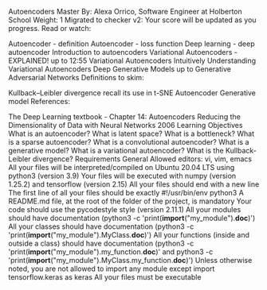 Autoencoders
 Master
 By: Alexa Orrico, Software Engineer at Holberton School
 Weight: 1
 Migrated to checker v2: 
 Your score will be updated as you progress.
Read or watch:

Autoencoder - definition
Autoencoder - loss function
Deep learning - deep autoencoder
Introduction to autoencoders
Variational Autoencoders - EXPLAINED! up to 12:55
Variational Autoencoders
Intuitively Understanding Variational Autoencoders
Deep Generative Models up to Generative Adversarial Networks
Definitions to skim:

Kullback–Leibler divergence recall its use in t-SNE
Autoencoder
Generative model
References:

The Deep Learning textbook - Chapter 14: Autoencoders
Reducing the Dimensionality of Data with Neural Networks 2006
Learning Objectives
What is an autoencoder?
What is latent space?
What is a bottleneck?
What is a sparse autoencoder?
What is a convolutional autoencoder?
What is a generative model?
What is a variational autoencoder?
What is the Kullback-Leibler divergence?
Requirements
General
Allowed editors: vi, vim, emacs
All your files will be interpreted/compiled on Ubuntu 20.04 LTS using python3 (version 3.9)
Your files will be executed with numpy (version 1.25.2) and tensorflow (version 2.15)
All your files should end with a new line
The first line of all your files should be exactly #!/usr/bin/env python3
A README.md file, at the root of the folder of the project, is mandatory
Your code should use the pycodestyle style (version 2.11.1)
All your modules should have documentation (python3 -c 'print(__import__("my_module").__doc__)')
All your classes should have documentation (python3 -c 'print(__import__("my_module").MyClass.__doc__)')
All your functions (inside and outside a class) should have documentation (python3 -c 'print(__import__("my_module").my_function.__doc__)' and python3 -c 'print(__import__("my_module").MyClass.my_function.__doc__)')
Unless otherwise noted, you are not allowed to import any module except import tensorflow.keras as keras
All your files must be executable

